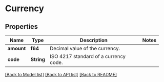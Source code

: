 # Currency

## Properties

Name | Type | Description | Notes
------------ | ------------- | ------------- | -------------
**amount** | **f64** | Decimal value of the currency. | 
**code** | **String** | ISO 4217 standard of a currency code. | 

[[Back to Model list]](../README.md#documentation-for-models) [[Back to API list]](../README.md#documentation-for-api-endpoints) [[Back to README]](../README.md)



